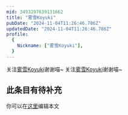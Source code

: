 ```yaml
---
mid: 3493297639131662
title: "雾雪Koyuki"
pubDate: "2024-11-04T11:26:46.786Z"
updatedDate: "2024-11-04T11:26:46.786Z"
profile:
  {
    Nickname: ["雾雪Koyuki"],
  }
---
```


关注[雾雪Koyuki](https://space.bilibili.com/3493297639131662)谢谢喵~ 关注[雾雪Koyuki](https://space.bilibili.com/3493297639131662)谢谢喵~

## 此条目有待补充
你可以在[这里](https://github.com/Yuhanawa/VTuber.ICU-Content/edit/master/v/雾雪Koyuki/index.md)编辑本文
